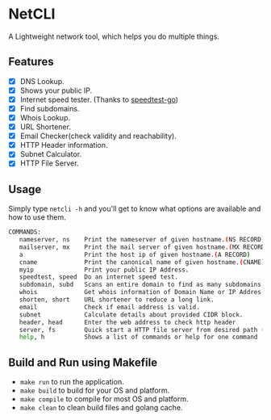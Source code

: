 # NetCLI
A Lightweight network tool, which helps you do multiple things.

## Features
- [x] DNS Lookup.
- [x] Shows your public IP.
- [x] Internet speed tester. (Thanks to [speedtest-go](https://github.com/showwin/speedtest-go))
- [x] Find subdomains.
- [x] Whois Lookup.
- [x] URL Shortener.
- [x] Email Checker(check validity and reachability).
- [x] HTTP Header information.
- [x] Subnet Calculator.
- [x] HTTP File Server.

## Usage
Simply type `netcli -h` and you'll get to know what options are available and how to use them.
```sh
COMMANDS:
   nameserver, ns    Print the nameserver of given hostname.(NS RECORD)
   mailserver, mx    Print the mail server of given hostname.(MX RECORD)
   a                 Print the host ip of given hostname.(A RECORD)
   cname             Print the canonical name of given hostname.(CNAME)
   myip              Print your public IP Address.
   speedtest, speed  Do an internet speed test.
   subdomain, subd   Scans an entire domain to find as many subdomains as possible.
   whois             Get whois information of Domain Name or IP Addres.
   shorten, short    URL shortener to reduce a long link.
   email             Check if email address is valid.
   subnet            Calculate details about provided CIDR block.
   header, head      Enter the web address to check http header
   server, fs        Quick start a HTTP file server from desired path (default: current directory)
   help, h           Shows a list of commands or help for one command
```

## Build and Run using Makefile
- `make run` to run the application.
- `make build` to build for your OS and platform.
- `make compile` to compile for most OS and platform.
- `make clean` to clean build files and golang cache.